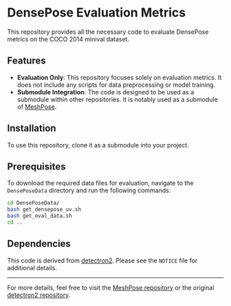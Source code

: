 # DensePose Evaluation Metrics

This repository provides all the necessary code to evaluate DensePose metrics on the COCO 2014 minival dataset.

## Features
- **Evaluation Only**: This repository focuses solely on evaluation metrics. It does not include any scripts for data preprocessing or model training.
- **Submodule Integration**: The code is designed to be used as a submodule within other repositories. It is notably used as a submodule of [MeshPose](https://github.com/Snapchat/MeshPose/tree/main).

## Installation

To use this repository, clone it as a submodule into your project.

## Prerequisites

To download the required data files for evaluation, navigate to the `DensePoseData` directory and run the following commands:

```bash
cd DensePoseData/
bash get_densepose_uv.sh
bash get_eval_data.sh
cd ..
```

## Dependencies

This code is derived from [detectron2](https://github.com/facebookresearch/detectron2/tree/main). Please see the `NOTICE` file for additional details.

---

For more details, feel free to visit the [MeshPose repository](https://github.com/Snapchat/MeshPose/tree/main) or the original [detectron2 repository](https://github.com/facebookresearch/detectron2/tree/main).
